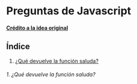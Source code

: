 # Preguntas de Javascript

#### [Crédito a la idea original](https://github.com/lydiahallie/javascript-questions)

## Índice
1. [¿Qué devuelve la función saluda?](#1-qu%C3%A9-devuelve-la-funci%C3%B3n-saluda)


###### 1. ¿Qué devuelve la función saluda?
```javascript

```
